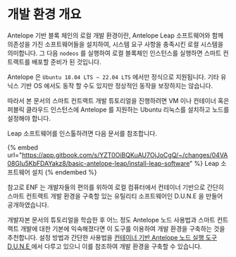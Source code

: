 # 개발 환경 개요

Antelope 기반 블록 체인의 로컬 개발 환경이란, Antelope Leap 소프트웨어와 함께 의존성을 가진 소프트웨어들을 설치하여, 시스템 요구 사항을 충족시킨 로컬 시스템을 의미합니다. 그 다음 `nodeos` 를 실행하여 로컬 블록체인 인스턴스를 실행하면 스마트 컨트랙트를 배포할 준비가 된 것입니다.

Antelope 은 `Ubuntu 18.04 LTS ~ 22.04 LTS` 에서만 정식으로 지원됩니다. 기타 유닉스 기반 OS 에서도 동작 할 수도 있지만 정상적인 동작을 보장하지는 않습니다.

따라서 본 문서의 스마트 컨트랙트 개발 튜토리얼을 진행하려면 VM 이나 컨테이너 혹은 퍼블릭 클라우드 인스턴스에 Antelope 를 지원하는 Ubuntu 리눅스를 설치하고 노드를 설정해야 합니다.

Leap 소프트웨어를 인스톨하려면 다음 문서를 참조합니다.

{% embed url="https://app.gitbook.com/s/YZT0OiBQKuAU7OjJoCgQ/~/changes/04VA08GIu5KbFDAYakz8/basic-antelope-leap/install-leap-software" %}
Leap 소프트웨어 설치
{% endembed %}

참고로 ENF 는 개발자들의 편의를 위하여 로컬 컴퓨터에서 컨테이너 기반으로 간단히 스마트 컨트랙트 개발 환경을 구축할 있는 유틸리티 소프트웨어인 D.U.N.E 을 만들어 공개하였습니다.&#x20;

개발자본 문서의 튜토리얼을 학습한 후 어느 정도 Antelope 노드 사용법과 스마트 컨트랙트 개발에 대한 기본에 익숙해졌다면 이 도구를 이용하여 개발 환경을 구축하는 것을 추천합니다. 설정 방법과 간단한 사용법을 [컨테이너 기반 Antelope 노드 실행 도구 D.U.N.E ](../smart-contract-advanced/antelope-leap-dune.md)에서 다루고 있으니 이를 참조하여 개발 환경을 구축할 수 있습니다.

